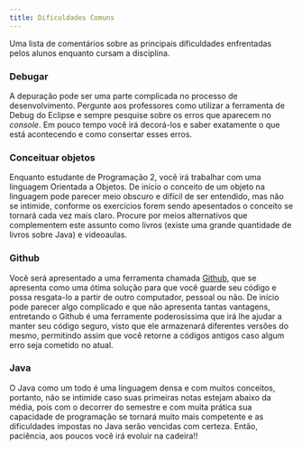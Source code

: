 ```yaml
---
title: Dificuldades Comuns
---
```


Uma lista de comentários sobre as principais dificuldades enfrentadas pelos alunos enquanto cursam a disciplina.

### Debugar
A depuração pode ser uma parte complicada no processo de desenvolvimento. Pergunte aos professores como utilizar a ferramenta de Debug do Eclipse e sempre pesquise sobre os erros que aparecem no *console*. Em pouco tempo você irá decorá-los e saber exatamente o que está acontecendo e como consertar esses erros.

### Conceituar objetos
Enquanto estudante de Programação 2, você irá trabalhar com uma linguagem Orientada a Objetos. De início o conceito de um objeto na linguagem pode parecer meio obscuro e difícil de ser entendido, mas não se intimide, conforme os exercícios forem sendo apesentados o conceito se tornará cada vez mais claro. Procure por meios alternativos que complementem este assunto como livros (existe uma grande quantidade de livros sobre Java) e videoaulas.

### Github
Você será apresentado a uma ferramenta chamada [Github](https://github.com/), que se apresenta como uma ótima solução para que você guarde seu código e possa resgata-lo a partir de outro computador, pessoal ou não. De início pode parecer algo complicado e que não apresenta tantas vantagens, entretando o Github é uma ferramente poderosissima que irá lhe ajudar a manter seu código seguro, visto que ele armazenará diferentes versões do mesmo, permitindo assim que você retorne a códigos antigos caso algum erro seja cometido no atual.

### Java
O Java como um todo é uma linguagem densa e com muitos conceitos, portanto, não se intimide caso suas primeiras notas estejam abaixo da média, pois com o decorrer do semestre e com muita prática sua capacidade de programação se tornará muito mais competente e as dificuldades impostas no Java serão vencidas com certeza. Então, paciência, aos poucos você irá evoluir na cadeira!!